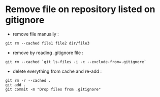 # Remove file on repository listed on gitignore

- remove file manually :
```
git rm --cached file1 file2 dir/file3
```

- remove by reading .gitignore file :
```
git rm --cached `git ls-files -i -c --exclude-from=.gitignore`
```

- delete everything from cache and re-add :
```
git rm -r --cached .
git add .
git commit -m "Drop files from .gitignore"
```